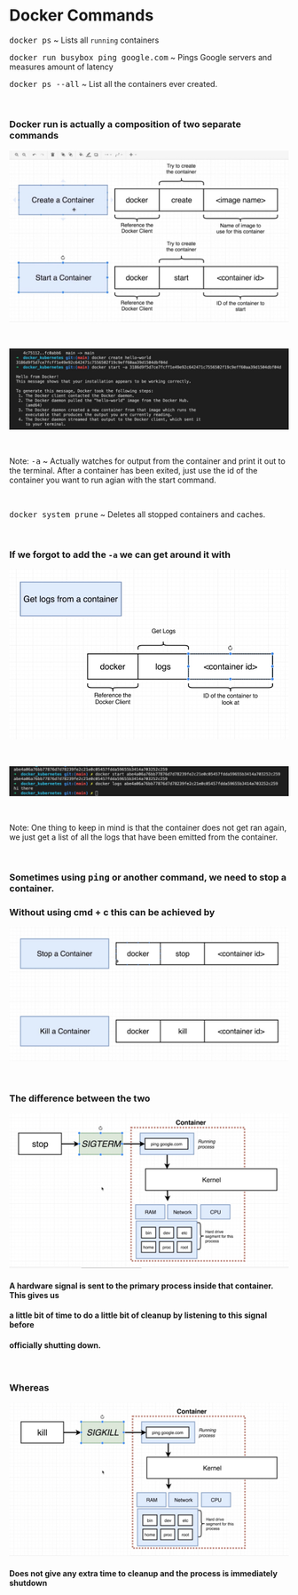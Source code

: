 # **Docker Commands**

<kbd>docker ps</kbd> ~ Lists all `running` containers

<kbd>docker run busybox ping google.com</kbd> ~ Pings Google servers and measures amount of latency

<kbd>docker ps --all</kbd> ~ List all the containers ever created.

&nbsp;

### **Docker run is actually a composition of two separate commands**

![alt text](./assets/create_start.jpg "Two Commands That Make Up Run")

&nbsp;

![alt text](./assets/separate_example.jpg "Examples")

&nbsp;

Note: <kbd>-a</kbd> ~ Actually watches for output from the container and print it out
to the terminal. After a container has been exited, just use the id of the container
you want to run agian with the start command. 

&nbsp;

<kbd>docker system prune</kbd> ~ Deletes all stopped containers and caches.

&nbsp;

### **If we forgot to add the `-a` we can get around it with**

![alt text](./assets/logs.jpg "Logs")

&nbsp;

![alt text](./assets/logs_example.jpg "Logs example")

&nbsp;

Note: One thing to keep in mind is that the container does not get ran again, we
just get a list of all the logs that have been emitted from the container. 

&nbsp;

### **Sometimes using <kbd>ping</kbd> or another command, we need to stop a container.** 
### **Without using cmd + c this can be achieved by**

![alt text](./assets/stop_kill.jpg "Stop or Kill Commnand")

&nbsp;

### **The difference between the two**

![alt text](./assets/stop.jpg "Stop")

#### **A hardware signal is sent to the primary process inside that container. This gives us**
#### **a little bit of time to do a little bit of cleanup by listening to this signal before** 
#### **officially shutting down.**

&nbsp;

### **Whereas**

![alt text](./assets/kill.jpg "Kill")

#### **Does not give any extra time to cleanup and the process is immediately shutdown**